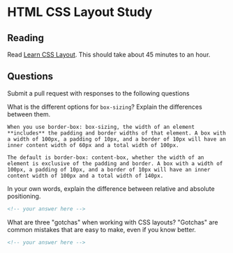 # HTML CSS Layout Study

## Reading

Read [Learn CSS Layout](http://learnlayout.com). This should take about 45
 minutes to an hour.

## Questions

Submit a pull request with responses to the following questions

What is the different options for `box-sizing`? Explain the differences between
 them.

```
When you use border-box: box-sizing, the width of an element **includes** the padding and border widths of that element. A box with a width of 100px, a padding of 10px, and a border of 10px will have an inner content width of 60px and a total width of 100px.

The default is border-box: content-box, whether the width of an element is exclusive of the padding and border. A box with a width of 100px, a padding of 10px, and a border of 10px will have an inner content width of 100px and a total width of 140px.
```

In your own words, explain the difference between relative and absolute
 positioning.

```md
<!-- your answer here -->
```

What are three "gotchas" when working with CSS layouts? "Gotchas" are common
 mistakes that are easy to make, even if you know better.

```md
<!-- your answer here -->
```
